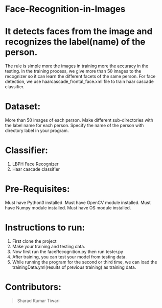 # Face-Recognition-in-Images

# It detects faces from the image and recognizes the label(name) of the person.
 
The rule is simple more the images in training more the accuracy in the testing. 
 In the training process, we give more than 50 images to the recognizer so it can learn the different facets of the same person.
 For face detection, we use haarcascade_frontal_face.xml file to train haar cascade classifier.

# Dataset:
More than 50 images of each person. Make different sub-directories with the label name for each person. 
   Specify the name of the person with directory label in your program.

# Classifier:
1. LBPH Face Recognizer
2. Haar cascade classifier

# Pre-Requisites:
Must have Python3 installed.
Must have OpenCV module installed.
Must have Numpy module installed.
Must have OS module installed.

# Instructions to run:
1. First clone the project
2. Make your training and testing data. 
3. Now first run the faceRecognition.py then run tester.py
4. After training, you can test your model from testing data.
5. While running the program for the second or third time, we can load the trainingData.yml(results of previous training) as training data.

# Contributors:
> Sharad Kumar Tiwari
